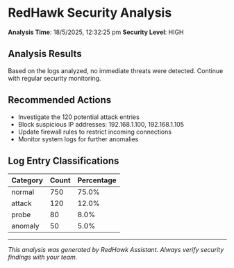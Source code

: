# RedHawk Security Analysis

**Analysis Time**: 18/5/2025, 12:32:25 pm
**Security Level**: HIGH

## Analysis Results

Based on the logs analyzed, no immediate threats were detected. Continue with regular security monitoring.

## Recommended Actions

- Investigate the 120 potential attack entries
- Block suspicious IP addresses: 192.168.1.100, 192.168.1.105
- Update firewall rules to restrict incoming connections
- Monitor system logs for further anomalies

## Log Entry Classifications

| Category | Count | Percentage |
|----------|-------|------------|
| normal | 750 | 75.0% |
| attack | 120 | 12.0% |
| probe | 80 | 8.0% |
| anomaly | 50 | 5.0% |

---

*This analysis was generated by RedHawk Assistant. Always verify security findings with your team.*